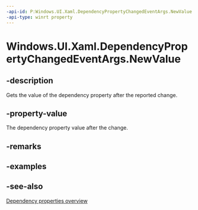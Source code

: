 ```yaml
---
-api-id: P:Windows.UI.Xaml.DependencyPropertyChangedEventArgs.NewValue
-api-type: winrt property
---
```


<!-- Property syntax
public object NewValue { get; }
-->

# Windows.UI.Xaml.DependencyPropertyChangedEventArgs.NewValue

## -description
Gets the value of the dependency property after the reported change.



## -property-value
The dependency property value after the change.

## -remarks

## -examples

## -see-also
[Dependency properties overview](/windows/uwp/xaml-platform/dependency-properties-overview)
